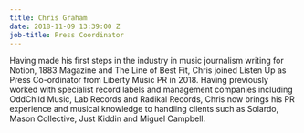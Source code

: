 ```yaml
---
title: Chris Graham
date: 2018-11-09 13:39:00 Z
job-title: Press Coordinator
---
```


Having made his first steps in the industry in music journalism writing for Notion, 1883 Magazine and The Line of Best Fit, Chris joined Listen Up as Press Co-ordinator from Liberty Music PR in 2018. Having previously worked with specialist record labels and management companies including OddChild Music, Lab Records and Radikal Records, Chris now brings his PR experience and musical knowledge to handling clients such as Solardo, Mason Collective, Just Kiddin and Miguel Campbell.